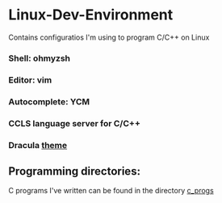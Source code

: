 # Linux-Dev-Environment
Contains configuratios I'm using to program C/C++ on Linux

<h3>Shell: ohmyzsh</h3>
<h3>Editor: vim</h3>
<h3>Autocomplete: YCM</h3>
<h3>CCLS language server for C/C++</h3>
<h3>Dracula <a href=https://github.com/dracula/vim>theme</a></h3>

<h2>Programming directories:</h2>
C programs I've written can be found in the directory <a href=https://github.com/jaakkoiot/Linux-Dev-Environment/tree/master/c_progs>c_progs</a>
